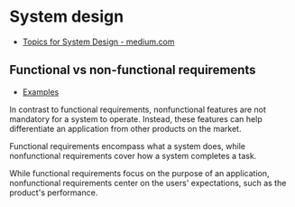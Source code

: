 # System design

- [Topics for System Design - medium.com](https://medium.com/must-know-computer-science/system-design-message-queues-245612428a22#91bf)

## Functional vs non-functional requirements

- [Examples](https://www.indeed.com/career-advice/career-development/non-functional-requirements-examples)

In contrast to functional requirements, nonfunctional features are not mandatory for a system to operate. Instead, these
features can help differentiate an application from other products on the market.

Functional requirements encompass what a system does, while nonfunctional requirements cover how a system completes a task.

While functional requirements focus on the purpose of an application, nonfunctional requirements center on the users'
expectations, such as the product's performance.
